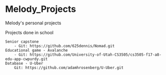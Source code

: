 # Melody_Projects
Melody's personal projects

Projects done in school

    Senior capstone
        - Git: https://github.com/625dennis/Nomad.git
    Educational game - Avalanche
        - Git: https://github.com/University-of-Utah-CS3505/cs3505-f17-a8-edu-app-cwpurdy.git
    Database - U-Uber
        Git: https://github.com/adamhrosenberg/U-Uber.git
